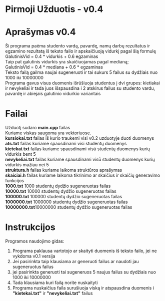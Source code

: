 Pirmoji Užduotis - v0.4
====

Aprašymas v0.4 
==
Ši programa paėma studento vardą, pavardę, namų darbų rezultatus ir egzamino rezultatą iš teksto failo ir apskaičiuoją vidurkį pagal šią formulę  
GalutinisVid = 0.4 * vidurkis + 0.6 egzaminas  
Taip pat galutinis vidurkis yra skaičiuojamas pagal medianą;  
GalutinisVid = 0.4 * mediana + 0.6 * egzaminas   
Teksto failą gailma naujai sugeneruoti ir tai sukurs 5 failus su dydžiais nuo 1000 iki 10000000  
Programa gavus visus duomenis išrūšiuoja studentus į dvi grupes: kietiakai ir nevykeliai ir tada juos išspausdina i 2 atskirus failus su studento vardu, pavardę ir abiejais galutinio vidurkio variantais  

Failai 
==
Užduotį sudaro **main.cpp** failas  
Kuriame viskas saugoma yra vektoriuose.   
**kursiokai.txt** failas iš kurio traukemi visi v0.2 uzduotyje duoti duomenys  
**ats.txt** failas kuriame spausdinami visi studentų duomenys  
**kietekai.txt** failas kuriame spausdinami visū studentų duomenys kurių vidurkis bent 5  
**nevykeliai.txt** failas kuriame spausdinami visū studentų duomenys kurių vidurkis mažiau nei 5  
**struktura.h** failas kuriame laikoma struktūros aprašymas  
**skaiciai.h** failas kuriame laikoma tikrinimo ar skaičius ir skaičių generavimo funkcijos  
**1000.txt** 1000 studentų dydžio sugeneruotas failas  
**10000.txt** 10000 studentų dydžio sugeneruotas failas  
**100000.txt** 100000 studentų dydžio sugeneruotas failas  
**1000000.txt** 1000000 studentų dydžio sugeneruotas failas  
**10000000.txt**10000000 studentų dydžio sugeneruotas failas  

Instrukcijos 
==
Programos naudojimo gidas: 
1. Programa paklausa vartotojo ar skaityti duomenis iš teksto failo, jei ne vykdoma v0.1 versija
2. Jei pasirinkta taip klausiama ar generuoti failus ar naudoti jau sugeneruotus failus
3. jei pasirinkta generuoti tai sugeneruos 5 naujus failus su dydžiais nuo 1000 iki 10000000
4. Tada klausiama kuri failą norite nuskaityti
5. Programa nuskaičius faila surušiuoja viską ir atspausdina duomenis i **"kietekai.txt"** ir **"nevykeliai.txt"** failus
